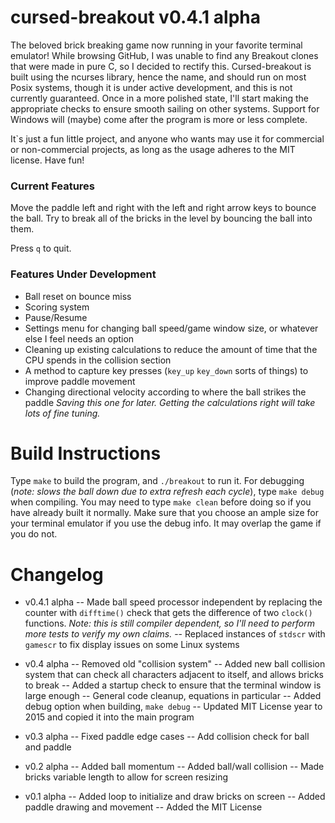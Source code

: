 # cursed-breakout v0.4.1 alpha
The beloved brick breaking game now running in your favorite terminal emulator! While browsing GitHub, I was unable to find any Breakout clones that were made in pure C, so I decided to rectify this. Cursed-breakout is built using the ncurses library, hence the name, and should run on most Posix systems, though it is under active development, and this is not currently guaranteed. Once in a more polished state, I'll start making the appropriate checks to ensure smooth sailing on other systems. Support for Windows will (maybe) come after the program is more or less complete.

It`s just a fun little project, and anyone who wants may use it for commercial or non-commercial projects, as long as the usage adheres to the MIT license. Have fun!

### Current Features
Move the paddle left and right with the left and right arrow keys to bounce the ball. Try to break all of the bricks in the level by bouncing the ball into them.

Press `q` to quit.

### Features Under Development
- Ball reset on bounce miss
- Scoring system
- Pause/Resume
- Settings menu for changing ball speed/game window size, or whatever else I feel needs an option
- Cleaning up existing calculations to reduce the amount of time that the CPU spends in the collision section
- A method to capture key presses (`key_up` `key_down` sorts of things) to improve paddle movement
- Changing directional velocity according to where the ball strikes the paddle
*Saving this one for later. Getting the calculations right will take lots of fine tuning.*

# Build Instructions
Type `make` to build the program, and `./breakout` to run it.
For debugging (*note: slows the ball down due to extra refresh each cycle*), type `make debug` when compiling. You may need to type `make clean` before doing so if you have already built it normally. Make sure that you choose an ample size for your terminal emulator if you use the debug info. It may overlap the game if you do not. 

# Changelog
- v0.4.1 alpha
-- Made ball speed processor independent by replacing the counter with `difftime()` check that gets the difference of two `clock()` functions. *Note: this is still compiler dependent, so I'll need to perform more tests to verify my own claims.*
-- Replaced instances of `stdscr` with `gamescr` to fix display issues on some Linux systems

- v0.4 alpha
-- Removed old "collision system"
-- Added new ball collision system that can check all characters adjacent to itself, and allows bricks to break
-- Added a startup check to ensure that the terminal window is large enough
-- General code cleanup, equations in particular
-- Added debug option when building, `make debug`
-- Updated MIT License year to 2015 and copied it into the main program

- v0.3 alpha
-- Fixed paddle edge cases
-- Add collision check for ball and paddle

- v0.2 alpha
-- Added ball momentum
-- Added ball/wall collision
-- Made bricks variable length to allow for screen resizing

- v0.1 alpha
-- Added loop to initialize and draw bricks on screen
-- Added paddle drawing and movement
-- Added the MIT License